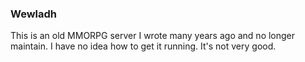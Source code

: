 ### Wewladh
This is an old MMORPG server I wrote many years ago and no longer maintain. I have no idea how to get it running. It's not very good.